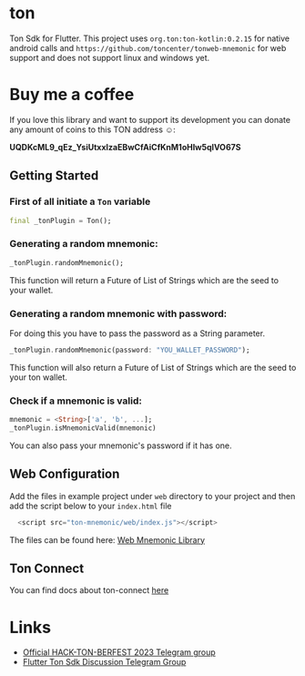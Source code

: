 # ton

Ton Sdk for Flutter.
This project uses `org.ton:ton-kotlin:0.2.15` for native android calls and `https://github.com/toncenter/tonweb-mnemonic` for web support and does not support linux and windows yet.

# Buy me a coffee 

If you love this library and want to support its development you can donate any amount of coins to this TON address ☺️:

**UQDKcML9_qEz_YsiUtxxIzaEBwCfAiCfKnM1oHIw5qIVO67S**

## Getting Started

### First of all initiate a `Ton` variable

```dart
final _tonPlugin = Ton();
```

### Generating a random mnemonic:

```dart
_tonPlugin.randomMnemonic();
```
This function will return a Future of List of Strings which are the seed to your wallet.

### Generating a random mnemonic with password:

For doing this you have to pass the password as a String parameter.

```dart
_tonPlugin.randomMnemonic(password: "YOU_WALLET_PASSWORD");
```

This function will also return a Future of List of Strings which are the seed to your ton wallet.

### Check if a mnemonic is valid:

```dart
mnemonic = <String>['a', 'b', ...];
_tonPlugin.isMnemonicValid(mnemonic)
```
You can also pass your mnemonic's password if it has one.

## Web Configuration

Add the files in example project under `web` directory to your project and then add the script below to your `index.html` file
```dart
  <script src="ton-mnemonic/web/index.js"></script>
```

The files can be found here:
[Web Mnemonic Library](./example/web/ton-mnemonic)

## Ton Connect

You can find docs about ton-connect [here](./docs/TONCONNECT.md)

# Links

- [Official HACK-TON-BERFEST 2023 Telegram group](https://t.me/hack_ton_berfest_2023)
- [Flutter Ton Sdk Discussion Telegram Group](https://t.me/FlutterTon)